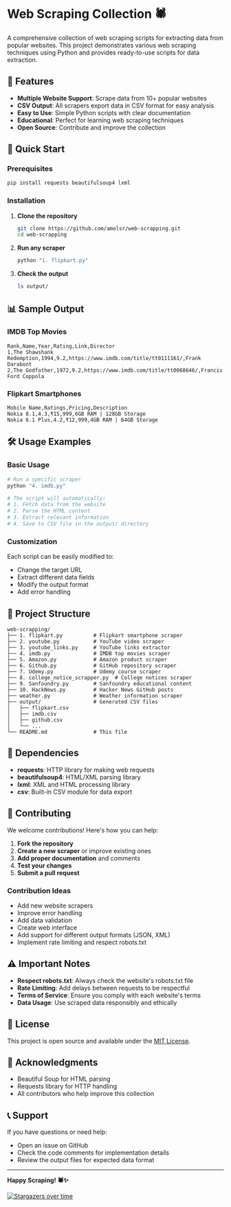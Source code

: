 # Web Scraping Collection 🕷️

A comprehensive collection of web scraping scripts for extracting data from popular websites. This project demonstrates various web scraping techniques using Python and provides ready-to-use scripts for data extraction.

## 🌟 Features



- **Multiple Website Support**: Scrape data from 10+ popular websites
- **CSV Output**: All scrapers export data in CSV format for easy analysis
- **Easy to Use**: Simple Python scripts with clear documentation
- **Educational**: Perfect for learning web scraping techniques
- **Open Source**: Contribute and improve the collection

## 🚀 Quick Start

### Prerequisites

```bash
pip install requests beautifulsoup4 lxml
```

### Installation

1. **Clone the repository**
   ```bash
   git clone https://github.com/amolsr/web-scrapping.git
   cd web-scrapping
   ```

2. **Run any scraper**
   ```bash
   python "1. flipkart.py"
   ```

3. **Check the output**
   ```bash
   ls output/
   ```

## 📊 Sample Output

### IMDB Top Movies
```csv
Rank,Name,Year,Rating,Link,Director
1,The Shawshank Redemption,1994,9.2,https://www.imdb.com/title/tt0111161/,Frank Darabont
2,The Godfather,1972,9.2,https://www.imdb.com/title/tt0068646/,Francis Ford Coppola
```

### Flipkart Smartphones
```csv
Mobile Name,Ratings,Pricing,Description
Nokia 8.1,4.3,₹15,999,6GB RAM | 128GB Storage
Nokia 6.1 Plus,4.2,₹12,999,4GB RAM | 64GB Storage
```

## 🛠️ Usage Examples

### Basic Usage
```python
# Run a specific scraper
python "4. imdb.py"

# The script will automatically:
# 1. Fetch data from the website
# 2. Parse the HTML content
# 3. Extract relevant information
# 4. Save to CSV file in the output/ directory
```

### Customization
Each script can be easily modified to:
- Change the target URL
- Extract different data fields
- Modify the output format
- Add error handling

## 📁 Project Structure

```
web-scrapping/
├── 1. flipkart.py          # Flipkart smartphone scraper
├── 2. youtube.py           # YouTube video scraper
├── 3. youtube_links.py     # YouTube links extractor
├── 4. imdb.py              # IMDB top movies scraper
├── 5. Amazon.py            # Amazon product scraper
├── 6. Github.py            # GitHub repository scraper
├── 7. Udemy.py             # Udemy course scraper
├── 8. college_notice_scrapper.py  # College notices scraper
├── 9. Sanfoundry.py        # Sanfoundry educational content
├── 10. HackNews.py         # Hacker News GitHub posts
├── weather.py              # Weather information scraper
├── output/                 # Generated CSV files
│   ├── flipkart.csv
│   ├── imdb.csv
│   ├── github.csv
│   └── ...
└── README.md               # This file
```

## 🔧 Dependencies

- **requests**: HTTP library for making web requests
- **beautifulsoup4**: HTML/XML parsing library
- **lxml**: XML and HTML processing library
- **csv**: Built-in CSV module for data export

## 🤝 Contributing

We welcome contributions! Here's how you can help:

1. **Fork the repository**
2. **Create a new scraper** or improve existing ones
3. **Add proper documentation** and comments
4. **Test your changes**
5. **Submit a pull request**

### Contribution Ideas
- Add new website scrapers
- Improve error handling
- Add data validation
- Create web interface
- Add support for different output formats (JSON, XML)
- Implement rate limiting and respect robots.txt

## ⚠️ Important Notes

- **Respect robots.txt**: Always check the website's robots.txt file
- **Rate Limiting**: Add delays between requests to be respectful
- **Terms of Service**: Ensure you comply with each website's terms
- **Data Usage**: Use scraped data responsibly and ethically

## 📝 License

This project is open source and available under the [MIT License](LICENSE).

## 🙏 Acknowledgments

- Beautiful Soup for HTML parsing
- Requests library for HTTP handling
- All contributors who help improve this collection

## 📞 Support

If you have questions or need help:
- Open an issue on GitHub
- Check the code comments for implementation details
- Review the output files for expected data format

---

**Happy Scraping! 🕷️✨**

[![Stargazers over time](https://starchart.cc/amolsr/web-scrapping.svg?variant=adaptive)](https://starchart.cc/amolsr/web-scrapping)
